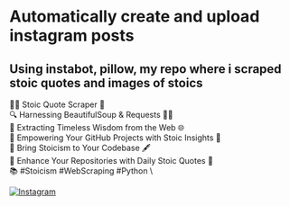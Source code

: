 # Automatically create and upload instagram posts

## Using instabot, pillow, my repo where i scraped stoic quotes and images of stoics

🧘‍♂️ Stoic Quote Scraper 📜 \
🔍 Harnessing BeautifulSoup & Requests 🕵️‍♂️ \
🧠 Extracting Timeless Wisdom from the Web 🌐 \
🤯 Empowering Your GitHub Projects with Stoic Insights 💪 \
📖 Bring Stoicism to Your Codebase 🖋️ \
🚀 Enhance Your Repositories with Daily Stoic Quotes 🌟 \
📚 #Stoicism #WebScraping #Python \

[![Instagram](https://img.shields.io/badge/Instagram-E4405F?style=for-the-badge&logo=instagram&logoColor=white)](https://www.instagram.com/germanstoic/)
